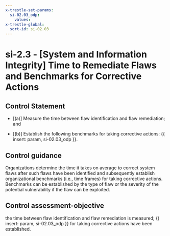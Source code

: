 ```yaml
---
x-trestle-set-params:
  si-02.03_odp:
    values:
x-trestle-global:
  sort-id: si-02.03
---
```


# si-2.3 - \[System and Information Integrity\] Time to Remediate Flaws and Benchmarks for Corrective Actions

## Control Statement

- \[(a)\] Measure the time between flaw identification and flaw remediation; and

- \[(b)\] Establish the following benchmarks for taking corrective actions: {{ insert: param, si-02.03_odp }}.

## Control guidance

Organizations determine the time it takes on average to correct system flaws after such flaws have been identified and subsequently establish organizational benchmarks (i.e., time frames) for taking corrective actions. Benchmarks can be established by the type of flaw or the severity of the potential vulnerability if the flaw can be exploited.

## Control assessment-objective

the time between flaw identification and flaw remediation is measured;
{{ insert: param, si-02.03_odp }} for taking corrective actions have been established.
